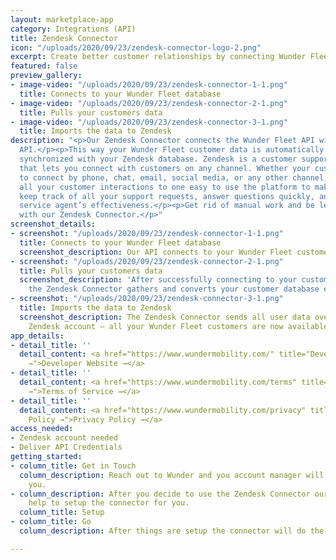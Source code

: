 ```yaml
---
layout: marketplace-app
category: Integrations (API)
title: Zendesk Connector
icon: "/uploads/2020/09/23/zendesk-connector-logo-2.png"
excerpt: Create better customer relationships by connecting Wunder Fleet & Zendesk.
featured: false
preview_gallery:
- image-video: "/uploads/2020/09/23/zendesk-connector-1-1.png"
  title: Connects to your Wunder Fleet database
- image-video: "/uploads/2020/09/23/zendesk-connector-2-1.png"
  title: Pulls your customers data
- image-video: "/uploads/2020/09/23/zendesk-connector-3-1.png"
  title: Imports the data to Zendesk
description: "<p>Our Zendesk Connector connects the Wunder Fleet API with the Zendesk
  API.</p><p>This way your Wunder Fleet customer data is automatically &amp; seamlessly
  synchronized with your Zendesk database. Zendesk is a customer support platform
  that lets you connect with customers on any channel. Whether your customers want
  to connect by phone, chat, email, social media, or any other channel, Zendesk brings
  all your customer interactions to one easy to use the platform to make it easy to
  keep track of all your support requests, answer questions quickly, and monitor customer
  service agent’s effectiveness.</p><p>Get rid of manual work and be less error-prone
  with our Zendesk Connector.</p>"
screenshot_details:
- screenshot: "/uploads/2020/09/23/zendesk-connector-1-1.png"
  title: Connects to your Wunder Fleet database
  screenshot_description: Our API connects to your Wunder Fleet customer database
- screenshot: "/uploads/2020/09/23/zendesk-connector-2-1.png"
  title: Pulls your customers data
  screenshot_description: 'After successfully connecting to your customer database,
    the Zendesk Connector gathers and converts your customer database entries. '
- screenshot: "/uploads/2020/09/23/zendesk-connector-3-1.png"
  title: Imports the data to Zendesk
  screenshot_description: The Zendesk Connector sends all user data over to your connected
    Zendesk account – all your Wunder Fleet customers are now available in Zendesk.
app_details:
- detail_title: ''
  detail_content: <a href="https://www.wundermobility.com/" title="Developer Website
    →">Developer Website →</a>
- detail_title: ''
  detail_content: <a href="https://www.wundermobility.com/terms" title="Terms of Service
    →">Terms of Service →</a>
- detail_title: ''
  detail_content: <a href="https://www.wundermobility.com/privacy" title="Privacy
    Policy →">Privacy Policy →</a>
access_needed:
- Zendesk account needed
- Deliver API Credentials
getting_started:
- column_title: Get in Touch
  column_description: Reach out to Wunder and you account manager will get back to
    you.
- column_description: After you decide to use the Zendesk Connector our team will
    help to setup the connector for you.
  column_title: Setup
- column_title: Go
  column_description: After things are setup the connector will do the work for you.

---
```

